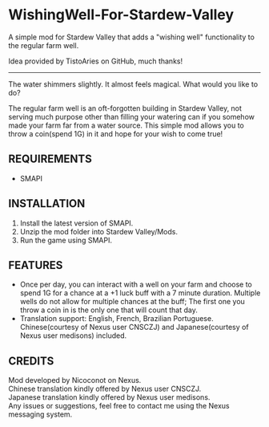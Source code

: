 # WishingWell-For-Stardew-Valley
A simple mod for Stardew Valley that adds a "wishing well" functionality to the regular farm well.

Idea provided by TistoAries on GitHub, much thanks!

--------------------------------------

The water shimmers slightly. It almost feels magical. What would you like to do?


The regular farm well is an oft-forgotten building in Stardew Valley, not serving much purpose other than filling your watering can if you somehow made your farm far from a water source. This simple mod allows you to throw a coin(spend 1G) in it and hope for your wish to come true!


## REQUIREMENTS 
 - SMAPI 

## INSTALLATION 
 1. Install the latest version of SMAPI.
 2. Unzip the mod folder into Stardew Valley/Mods.
 3. Run the game using SMAPI.

## FEATURES 
 - Once per day, you can interact with a well on your farm and choose to spend 1G for a chance at a +1 luck buff with a 7 minute duration. Multiple wells do not allow for multiple chances at the buff; The first one you throw a coin in is the only one that will count that day.
 - Translation support: English, French, Brazilian Portuguese. Chinese(courtesy of Nexus user CNSCZJ) and Japanese(courtesy of Nexus user medisons) included.

## CREDITS 
Mod developed by Nicoconot on Nexus.\
Chinese translation kindly offered by Nexus user CNSCZJ.\
Japanese translation kindly offered by Nexus user medisons.\
Any issues or suggestions, feel free to contact me using the Nexus messaging system.
